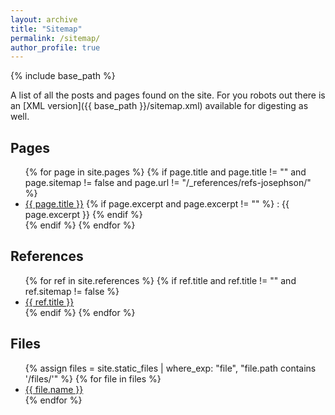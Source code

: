 ```yaml
---
layout: archive
title: "Sitemap"
permalink: /sitemap/
author_profile: true
---
```


{% include base_path %}

A list of all the posts and pages found on the site. For you robots out there is an [XML version]({{ base_path }}/sitemap.xml) available for digesting as well.

<h2>Pages</h2>
<ul>
{% for page in site.pages %}
  {% if page.title and page.title != "" and page.sitemap != false and page.url != "/_references/refs-josephson/" %}
    <li>
      <a href="{{ page.url }}">{{ page.title }}</a>
      {% if page.excerpt and page.excerpt != "" %}
        : {{ page.excerpt }}
      {% endif %}
    </li>
  {% endif %}
{% endfor %}
</ul>

<h2>References</h2>
<ul>
{% for ref in site.references %}
  {% if ref.title and ref.title != "" and ref.sitemap != false %}
    <li><a href="{{ ref.url }}">{{ ref.title }}</a></li>
  {% endif %}
{% endfor %}
</ul>

<h2>Files</h2>
<ul>
{% assign files = site.static_files | where_exp: "file", "file.path contains '/files/'" %}
{% for file in files %}
  <li><a href="{{ file.path }}">{{ file.name }}</a></li>
{% endfor %}
</ul>